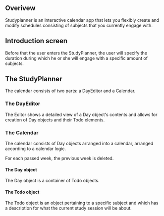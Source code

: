 ## Overivew
Studyplanner is an interactive calendar app that lets you flexibly create and modify schedules consisting of subjects that you currently engage with.

## Introduction screen
Before that the user enters the StudyPlanner, the user will specify the duration during which he or she will engage with a specific amount of subjects.

## The StudyPlanner
The calendar consists of two parts: a DayEditor and a Calendar.

### The DayEditor
The Editor shows a detailed view of a Day object's contents and allows for creation of Day objects and their Todo elements.

### The Calendar
The calendar consists of Day objects arranged into a calendar, arranged according to a calendar logic. 

For each passed week, the previous week is deleted.

#### The Day object
The Day object is a container of Todo objects.

#### The Todo object
The Todo object is an object pertaining to a specific subject and which has a description for what the current study session will be about.
